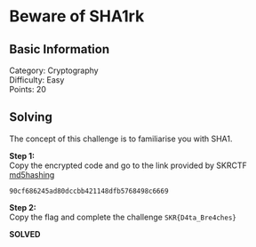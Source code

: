 # Beware of SHA1rk

## Basic Information
Category: Cryptography    
Difficulty: Easy  
Points: 20  

## Solving
The concept of this challenge is to familiarise you with SHA1. 
  
**Step 1:**  
Copy the encrypted code and go to the link provided by SKRCTF [md5hashing](https://md5hashing.net/)
```
90cf686245ad80dccbb421148dfb5768498c6669
```  

**Step 2:**   
Copy the flag and complete the challenge
```SKR{D4ta_Bre4ches}```

**SOLVED**  
